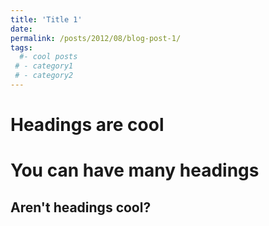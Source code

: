 ```yaml
---
title: 'Title 1'
date: 
permalink: /posts/2012/08/blog-post-1/
tags:
  #- cool posts
 # - category1
 # - category2
---
```




Headings are cool
======

You can have many headings
======

Aren't headings cool?
------